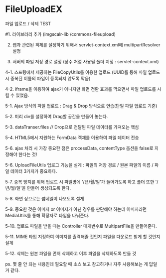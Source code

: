 # FileUploadEX
파일 업로드 / 삭제 TEST

#1. 라이브러리 추가 (imgscalr-lib  /commons-fileupload)

2. 웹과 관련된 객체를 설정하기 위해서 servlet-context.xml에 multipartResolver 설정

3. 서버의 파일 저장 경로 설정 (상수 처럼 사용될 폴더 지정 : servlet-context.xml)

4-1. 스프링에서 제공하는 FileCopyUtils를 이용한 업로드 (UUID를 통해 파일 업로드 시 중복된 이름의 파일이 등록되지 않도록 막음)

4-2. iframe을 이용하여 ajax가 아니지만 화면 전환 효과를 막으면서 파일 업로드를 시킬 수 있었음.

5-1. Ajax 방식의 파일 업로드 : Drag & Drop 방식으로 연습(단일 파일 업로드 기준)

5-2. 미리 div를 설정하여 Drag할 공간을 만들어 놓는다.

5-3. dataTranser.files // Drop으로 전달된 파일 데이터를 가져오는 핵심

5-4. HTML5에서 지원하는 FormData 객체를 이용하여 파일 데이터 전송

5-6. ajax 처리 시 가장 중요한 점은 processData, contentType 옵션을 false로 지정해야 한다는 것!

5-6. UploadFileUtils 업로그 기능을 설계 : 파일의 저장 경로 / 원본 파일의 이름 / 파일 데이터 3가지가 중요하다.

5-7. 중복 방지를 위해 업로드 시 파일명에 '/년/월/일'가 들어가도록 하고 폴더 또한 '/년/월/일'을 만들어 생성되도록 한다.

5-8. 화면 상으로는 썸네일이 나오도록 설계

5-9. 중요한 것은 이미지 or 이미지가 아닌 경우를 판단해야 하는데 이미지라면 MediaUtils를 통해 확장자로 타입을 나눠준다.

5-10. 업로드 파일을 받을 때는 Controller 매개변수로 MultipartFile을 만들어준다.

5-11. MIME 타입 지정하여 이미지를 출력해줄 것인지 파일을 다운로드 받게 할 것인지 설계

5-12. 삭제는 원본 파일을 먼저 삭제하고 이후 파일을 삭제하도록 만들 것


ps. 몇 줄 안 되는 내용인데 필요할 때 소스 보고 참고하거나 자주 사용해보는 게 답일 거 같다.
